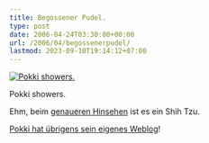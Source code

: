 ```yaml
---
title: Begossener Pudel.
type: post
date: 2006-04-24T03:30:00+00:00
url: /2006/04/begossenerpudel/
lastmod: 2023-09-10T19:14:12+07:00
---
```

<div class="flickr">
  <a href="http://www.flickr.com/photos/schreibblogade/134052784/" title="Pokki showers."><img src="//static.flickr.com/56/134052784_72eaf65102.jpg" alt="Pokki showers." /></a></p>

  <p>
    Pokki showers.
  </p>
</div>

Ehm, beim [genaueren Hinsehen][1] ist es ein Shih Tzu.

[Pokki hat übrigens sein eigenes Weblog][2]!

 [1]: http://www.flickr.com/photos/schreibblogade/sets/72057594115508963/
 [2]: http://shih-tzu-phrenia.org/
